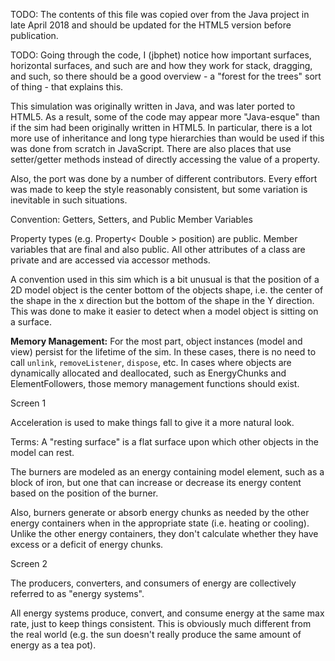 
TODO: The contents of this file was copied over from the Java project in late April 2018 and should be updated for the
HTML5 version before publication.

TODO: Going through the code, I (jbphet) notice how important surfaces, horizontal surfaces, and such are and how they
work for stack, dragging, and such, so there should be a good overview - a "forest for the trees" sort of thing - that
explains this.


This simulation was originally written in Java, and was later ported to HTML5. As a result, some of the code may appear
more "Java-esque" than if the sim had been originally written in HTML5.  In particular, there is a lot more use of
inheritance and long type hierarchies than would be used if this was done from scratch in JavaScript.  There are also
places that use setter/getter methods instead of directly accessing the value of a property.

Also, the port was done by a number of different contributors.  Every effort was made to keep the style reasonably
consistent, but some variation is inevitable in such situations.
  
Convention: Getters, Setters, and Public Member Variables

Property types (e.g. Property< Double > position) are public.  Member variables that are final and also public.  All
other attributes of a class are private and are accessed via accessor methods.

A convention used in this sim which is a bit unusual is that the position of a 2D model object is the center bottom of
the objects shape, i.e. the center of the shape in the x direction but the bottom of the shape in the Y direction. This
was done to make it easier to detect when a model object is sitting on a
surface.

**Memory Management:** For the most part, object instances (model and view) persist for the lifetime of the sim. In these
cases, there is no need to call `unlink`, `removeListener`, `dispose`, etc. In cases where objects are dynamically 
allocated and deallocated, such as EnergyChunks and ElementFollowers, those memory management functions should exist.

Screen 1

Acceleration is used to make things fall to give it a more natural look.

Terms: A "resting surface" is a flat surface upon which other objects in the model can rest.

The burners are modeled as an energy containing model element, such as a block of iron, but one that can increase or
decrease its energy content based on the position of the burner.

Also, burners generate or absorb energy chunks as needed by the other energy containers when in the appropriate state
(i.e. heating or cooling).  Unlike the other energy containers, they don't calculate whether they have excess or a
deficit of energy chunks.

Screen 2

The producers, converters, and consumers of energy are collectively referred to as "energy systems".

All energy systems produce, convert, and consume energy at the same max rate, just to keep things consistent.  This is
obviously much different from the real world (e.g. the sun doesn't really produce the same amount of energy as a tea
pot).




